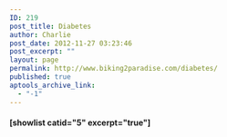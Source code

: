 ```yaml
---
ID: 219
post_title: Diabetes
author: Charlie
post_date: 2012-11-27 03:23:46
post_excerpt: ""
layout: page
permalink: http://www.biking2paradise.com/diabetes/
published: true
aptools_archive_link:
  - "-1"
---
```

#### [showlist catid="5" excerpt="true"]